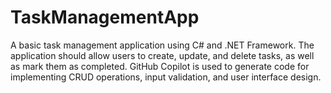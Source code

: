 # TaskManagementApp
A basic task management application using C# and .NET Framework. The application should allow users to create, update, and delete tasks, as well as mark them as completed. GitHub Copilot is used to generate code for implementing CRUD operations, input validation, and user interface design.
